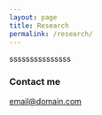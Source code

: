 ```yaml
---
layout: page
title: Research
permalink: /research/
---
```



sssssssssssssss

### Contact me

[email@domain.com](mailto:email@domain.com)